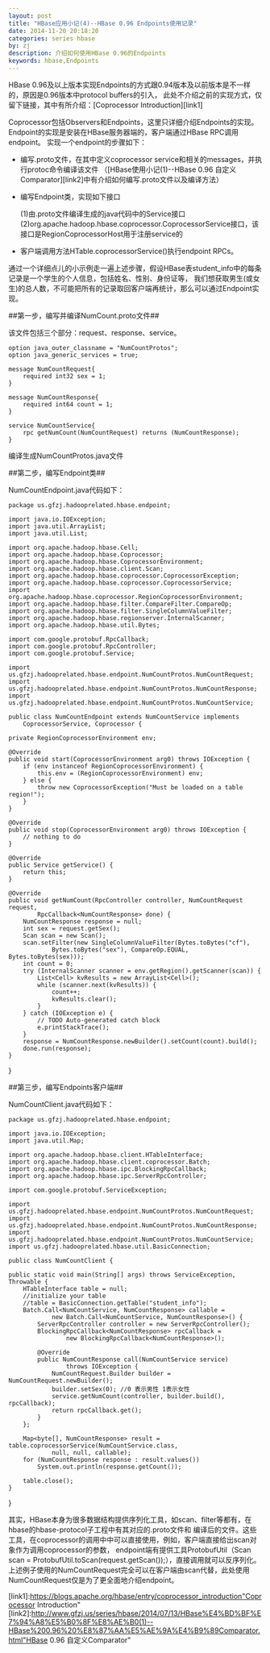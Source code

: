 ```yaml
---
layout: post
title: "HBase应用小记(4)--HBase 0.96 Endpoints使用记录"
date: 2014-11-20 20:18:20
categories: series hbase
by: zj
description: 介绍如何使用HBase 0.96的Endpoints
keywords: hbase,Endpoints
---
```

HBase 0.96及以上版本实现Endpoints的方式跟0.94版本及以前版本是不一样的，原因是0.96版本中protocol buffers的引入，
此处不介绍之前的实现方式，仅留下链接，其中有所介绍：[Coprocessor Introduction][link1]

Coprocessor包括Observers和Endpoints，这里只详细介绍Endpoints的实现。Endpoint的实现是安装在HBase服务器端的，客户端通过HBase RPC调用endpoint。
实现一个endpoint的步骤如下：

* 编写.proto文件，在其中定义coprocessor service和相关的messages，并执行protoc命令编译该文件
（[HBase使用小记(1)--HBase 0.96 自定义Comparator][link2]中有介绍如何编写.proto文件以及编译方法）

* 编写Endpoint类，实现如下接口

	(1)由.proto文件编译生成的java代码中的Service接口
	(2)org.apache.hadoop.hbase.coprocessor.CoprocessorService接口，该接口是RegionCoprocessorHost用于注册service的
	
* 客户端调用方法HTable.coprocessorService()执行endpoint RPCs。

通过一个详细点儿的小示例走一遍上述步骤，假设HBase表student_info中的每条记录是一个学生的个人信息，包括姓名、性别、身份证等，
我们想获取男生(或女生)的总人数，不可能把所有的记录取回客户端再统计，那么可以通过Endpoint实现。

##第一步，编写并编译NumCount.proto文件##

该文件包括三个部分：request、response、service。

	option java_outer_classname = "NumCountProtos";
	option java_generic_services = true;
	
	message NumCountRequest{
		required int32 sex = 1;
	}
	
	message NumCountResponse{
		required int64 count = 1;
	}
	
	service NumCountService{
		rpc getNumCount(NumCountRequest) returns (NumCountResponse);
	}
	
编译生成NumCountProtos.java文件
	
##第二步，编写Endpoint类##

NumCountEndpoint.java代码如下：

	package us.gfzj.hadooprelated.hbase.endpoint;
	
	import java.io.IOException;
	import java.util.ArrayList;
	import java.util.List;
	
	import org.apache.hadoop.hbase.Cell;
	import org.apache.hadoop.hbase.Coprocessor;
	import org.apache.hadoop.hbase.CoprocessorEnvironment;
	import org.apache.hadoop.hbase.client.Scan;
	import org.apache.hadoop.hbase.coprocessor.CoprocessorException;
	import org.apache.hadoop.hbase.coprocessor.CoprocessorService;
	import org.apache.hadoop.hbase.coprocessor.RegionCoprocessorEnvironment;
	import org.apache.hadoop.hbase.filter.CompareFilter.CompareOp;
	import org.apache.hadoop.hbase.filter.SingleColumnValueFilter;
	import org.apache.hadoop.hbase.regionserver.InternalScanner;
	import org.apache.hadoop.hbase.util.Bytes;
	
	import com.google.protobuf.RpcCallback;
	import com.google.protobuf.RpcController;
	import com.google.protobuf.Service;
	
	import us.gfzj.hadooprelated.hbase.endpoint.NumCountProtos.NumCountRequest;
	import us.gfzj.hadooprelated.hbase.endpoint.NumCountProtos.NumCountResponse;
	import us.gfzj.hadooprelated.hbase.endpoint.NumCountProtos.NumCountService;

	public class NumCountEndpoint extends NumCountService implements
		CoprocessorService, Coprocessor {

	private RegionCoprocessorEnvironment env;

	@Override
	public void start(CoprocessorEnvironment arg0) throws IOException {
		if (env instanceof RegionCoprocessorEnvironment) {
			this.env = (RegionCoprocessorEnvironment) env;
		} else {
			throw new CoprocessorException("Must be loaded on a table region!");
		}
	}

	@Override
	public void stop(CoprocessorEnvironment arg0) throws IOException {
		// nothing to do
	}

	@Override
	public Service getService() {
		return this;
	}

	@Override
	public void getNumCount(RpcController controller, NumCountRequest request,
			RpcCallback<NumCountResponse> done) {
		NumCountResponse response = null;
		int sex = request.getSex();
		Scan scan = new Scan();
		scan.setFilter(new SingleColumnValueFilter(Bytes.toBytes("cf"), 
				Bytes.toBytes("sex"), CompareOp.EQUAL, Bytes.toBytes(sex)));
		int count = 0;
		try (InternalScanner scanner = env.getRegion().getScanner(scan)) {
			List<Cell> kvResults = new ArrayList<Cell>();
			while (scanner.next(kvResults)) {
				count++;
				kvResults.clear();
			}
		} catch (IOException e) {
			// TODO Auto-generated catch block
			e.printStackTrace();
		}
		response = NumCountResponse.newBuilder().setCount(count).build();
		done.run(response);
	}

}

##第三步，编写Endpoints客户端##

NumCountClient.java代码如下：

	package us.gfzj.hadooprelated.hbase.endpoint;
	
	import java.io.IOException;
	import java.util.Map;
	
	import org.apache.hadoop.hbase.client.HTableInterface;
	import org.apache.hadoop.hbase.client.coprocessor.Batch;
	import org.apache.hadoop.hbase.ipc.BlockingRpcCallback;
	import org.apache.hadoop.hbase.ipc.ServerRpcController;

	import com.google.protobuf.ServiceException;

	import us.gfzj.hadooprelated.hbase.endpoint.NumCountProtos.NumCountRequest;
	import us.gfzj.hadooprelated.hbase.endpoint.NumCountProtos.NumCountResponse;
	import us.gfzj.hadooprelated.hbase.endpoint.NumCountProtos.NumCountService;
	import us.gfzj.hadooprelated.hbase.util.BasicConnection;

	public class NumCountClient {
	
	public static void main(String[] args) throws ServiceException, Throwable {
		HTableInterface table = null;
		//initialize your table 
		//table = BasicConnection.getTable("student_info");
		Batch.Call<NumCountService, NumCountResponse> callable = 
				new Batch.Call<NumCountService, NumCountResponse>() {
			ServerRpcController controller = new ServerRpcController();
			BlockingRpcCallback<NumCountResponse> rpcCallback = 
					new BlockingRpcCallback<NumCountResponse>();

			@Override
			public NumCountResponse call(NumCountService service)
					throws IOException {
				NumCountRequest.Builder builder = NumCountRequest.newBuilder();
				builder.setSex(0); //0 表示男性 1表示女性
				service.getNumCount(controller, builder.build(), rpcCallback);
				return rpcCallback.get();
			}
		};
		
		Map<byte[], NumCountResponse> result = table.coprocessorService(NumCountService.class, 
				null, null, callable);
		for (NumCountResponse response : result.values())
			System.out.println(response.getCount());
		
		table.close();
	}
}

其实，HBase本身为很多数据结构提供序列化工具，如scan、filter等都有，在hbase的hbase-protocol子工程中有其对应的.proto文件和
编译后的文件。这些工具，在coprocessor的调用中中可以直接使用，例如，客户端直接给出scan对象作为调用coprocessor的参数，
endpoint端有提供工具ProtobufUtil（Scan scan = ProtobufUtil.toScan(request.getScan());），直接调用就可以反序列化。
上述例子使用的NumCountRequest完全可以在客户端由scan代替，此处使用NumCountRequest仅是为了更全面地介绍endpoint。

[link1]:https://blogs.apache.org/hbase/entry/coprocessor_introduction"Coprocessor Introduction"
[link2]:http://www.gfzj.us/series/hbase/2014/07/13/HBase%E4%BD%BF%E7%94%A8%E5%B0%8F%E8%AE%B0(1)--HBase%200.96%20%E8%87%AA%E5%AE%9A%E4%B9%89Comparator.html"HBase 0.96 自定义Comparator"